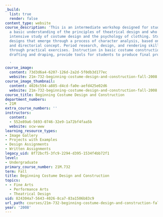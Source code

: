 ```yaml
---
_build:
  list: true
  render: false
content_type: website
course_description: 'This is an intermediate workshop designed for students who have
  a basic understanding of the principles of theatrical design and who want a more
  intensive study of costume design and the psychology of clothing. Students develop
  designs that emerge through a process of character analysis, based on the script
  and directorial concept. Period research, design, and rendering skills are fostered
  through practical exercises. Instruction in basic costume construction, including
  drafting and draping, provide tools for students to produce final projects.

  '
course_image:
  content: 73d3d6a4-6207-126d-2a2d-5f0db3d177ec
  website: 21m-732-beginning-costume-design-and-construction-fall-2008
course_image_thumbnail:
  content: 4026c594-a885-d4cd-fa0e-aefd425e02d6
  website: 21m-732-beginning-costume-design-and-construction-fall-2008
course_title: Beginning Costume Design and Construction
department_numbers:
- 21M
extra_course_numbers: ''
instructors:
  content:
  - 552e89a6-5693-0746-32e9-1a72bf4faa5b
  website: ocw-www
learning_resource_types:
- Image Gallery
- Projects with Examples
- Design Assignments
- Written Assignments
legacy_uid: 8f72bcf5-3fc9-2294-d395-1534f4bb72f1
level:
- Undergraduate
primary_course_number: 21M.732
term: Fall
title: Beginning Costume Design and Construction
topics:
- - Fine Arts
  - Performance Arts
  - Theatrical Design
uid: 824304a7-5643-4026-8ca7-83a1506b83c9
url_path: courses/21m-732-beginning-costume-design-and-construction-fall-2008
year: '2008'
---
```

